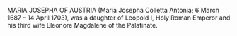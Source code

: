 MARIA JOSEPHA OF AUSTRIA (Maria Josepha Colletta Antonia; 6 March 1687 – 14 April 1703), was a daughter of Leopold I, Holy Roman Emperor and his third wife Eleonore Magdalene of the Palatinate.
